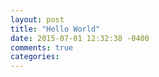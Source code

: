 ```yaml
---
layout: post
title: "Hello World"
date: 2015-07-01 12:32:38 -0400
comments: true
categories: 
---
```

